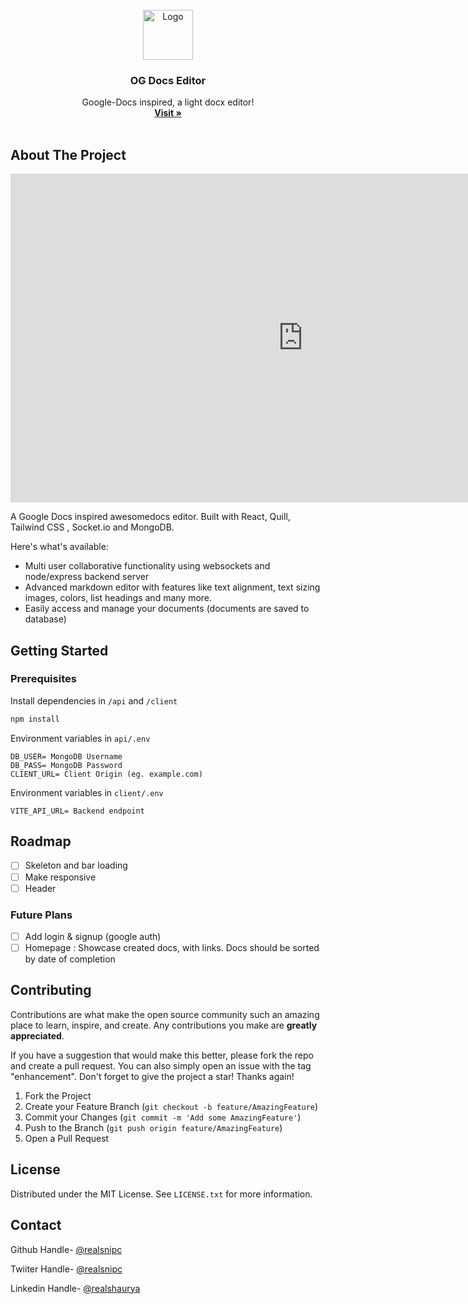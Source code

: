 <!-- PROJECT LOGO -->
<br />
<div align="center">
  <a href="https://github.com/othneildrew/Best-README-Template">
    <img src="images/logo.png" alt="Logo" width="80" height="80">
  </a>

  <h3 align="center">OG Docs Editor</h3>

  <p align="center">
    Google-Docs inspired, a light docx editor!
    <br />
    <a href=""><strong>Visit »</strong></a>
    <br />
    <br />
  </p>
</div>

<!-- ABOUT THE PROJECT -->

## About The Project

<iframe width="935" height="526" src="https://www.youtube.com/embed/bdiFmzz9LOQ" title="I DID MISTAKE IN FACE REVEAL??" frameborder="0" allow="accelerometer; autoplay; clipboard-write; encrypted-media; gyroscope; picture-in-picture; web-share" allowfullscreen></iframe>

A Google Docs inspired awesomedocs editor. Built with React, Quill, Tailwind CSS , Socket.io and MongoDB.

Here's what's available:

- Multi user collaborative functionality using websockets and node/express backend server
- Advanced markdown editor with features like text alignment, text sizing images, colors, list headings and many more.
- Easily access and manage your documents (documents are saved to database)


<!-- ### Built With

[![React][React.js]][React-url]
![](https://img.shields.io/badge/Tailwind_CSS-38B2AC?style=for-the-badge&logo=tailwind-css&logoColor=white)

<p align="right">(<a href="#readme-top">back to top</a>)</p> -->

<!-- GETTING STARTED -->

## Getting Started

### Prerequisites

Install dependencies in `/api`
and `/client`

```sh
npm install
```

Environment variables in `api/.env`
```
DB_USER= MongoDB Username 
DB_PASS= MongoDB Password
CLIENT_URL= Client Origin (eg. example.com)
```

Environment variables in `client/.env`
```/
VITE_API_URL= Backend endpoint
`````

<!-- ROADMAP -->

## Roadmap

- [ ] Skeleton and bar loading
- [ ] Make responsive 
- [ ] Header

### Future Plans
- [ ] Add login & signup (google auth)
- [ ] Homepage : Showcase created docs, with links. Docs should be sorted by date of completion

<!-- CONTRIBUTING -->

## Contributing

Contributions are what make the open source community such an amazing place to learn, inspire, and create. Any contributions you make are **greatly appreciated**.

If you have a suggestion that would make this better, please fork the repo and create a pull request. You can also simply open an issue with the tag "enhancement".
Don't forget to give the project a star! Thanks again!

1. Fork the Project
2. Create your Feature Branch (`git checkout -b feature/AmazingFeature`)
3. Commit your Changes (`git commit -m 'Add some AmazingFeature'`)
4. Push to the Branch (`git push origin feature/AmazingFeature`)
5. Open a Pull Request

<!-- LICENSE -->

## License

Distributed under the MIT License. See `LICENSE.txt` for more information.


<!-- CONTACT -->

## Contact

Github Handle- [@realsnipc](https://github.com/realsnipc)

Twiiter Handle- [@realsnipc](https://twitter.com/realsnipc)

Linkedin Handle- [@realshaurya](https://linkedin.com/in/realshaurya)
